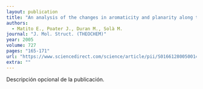 ```yaml
---
layout: publication
title: "An analysis of the changes in aromaticity and planarity along the reaction path of the simplest Diels-Alder reaction. Exploring the validity of different indicators of aromaticity"
authors:
  - Matito E., Poater J., Duran M., Solà M.
journal: "J. Mol. Struct. (THEOCHEM)"
year: 2005
volume: 727
pages: "165-171"
url: "https://www.sciencedirect.com/science/article/pii/S0166128005001491"
extra: ""
---
```


Descripción opcional de la publicación.

